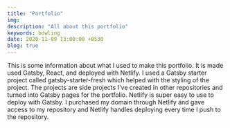 ```yaml
---
title: "Portfolio"
img:
description: "All about this portfolio"
keywords: bowling
date: 2020-11-09 13:00:00 +0530
blog: true
---
```


This is some information about what I used to make this portfolio. It is made used Gatsby, React, and deployed with Netlify. I used a Gatsby starter project called gatsby-starter-fresh which helped with the styling of the project. The projects are side projects I've created in other repositories and turned into Gatsby pages for the portfolio. Netlify is super easy to use to deploy with Gatsby. I purchased my domain through Netlify and gave access to my repository and Netlify handles deploying every time I push to the repository.
